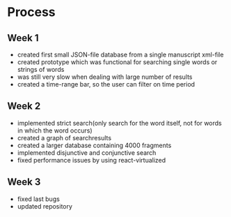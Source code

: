 # Process

## Week 1
- created first small JSON-file database from a single manuscript xml-file
- created prototype which was functional for searching single words or strings of words
- was still very slow when dealing with large number of results
- created a time-range bar, so the user can filter on time period

## Week 2
- implemented strict search(only search for the word itself, not for words in which the word occurs)
- created a graph of searchresults
- created a larger database containing 4000 fragments
- implemented disjunctive and conjunctive search
- fixed performance issues by using react-virtualized 

## Week 3
- fixed last bugs
- updated repository